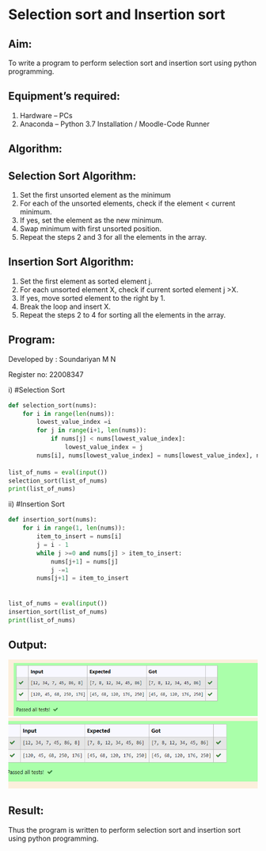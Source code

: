 # Selection sort and Insertion sort
## Aim:
To write a program to perform selection sort and insertion sort using python programming.
## Equipment’s required:
1.	Hardware – PCs
2.	Anaconda – Python 3.7 Installation / Moodle-Code Runner
## Algorithm:
## Selection Sort Algorithm:
1.	Set the first unsorted element as the minimum
2.	For each of the unsorted elements, check if the element < current minimum.
3.	If yes, set the element as the new minimum.
4.	Swap minimum with first unsorted position.
5.	Repeat the steps 2 and 3 for all the elements in the array.
## Insertion Sort Algorithm:
1.	Set the first element as sorted element j.
2.	For each unsorted element X, check if current sorted element j >X.
3.	If yes, move sorted element to the right by 1.
4.	Break the loop and insert X.
5.	Repeat the steps 2 to 4 for sorting all the elements in the array.
## Program:
Developed by : Soundariyan M N

Register no: 22008347

i)	#Selection Sort
```python
def selection_sort(nums):
    for i in range(len(nums)):
        lowest_value_index =i
        for j in range(i+1, len(nums)):
            if nums[j] < nums[lowest_value_index]:
                lowest_value_index = j
        nums[i], nums[lowest_value_index] = nums[lowest_value_index], nums[i]
        
list_of_nums = eval(input())
selection_sort(list_of_nums)
print(list_of_nums)
```
ii)	#Insertion Sort
```python
def insertion_sort(nums):
    for i in range(1, len(nums)):
        item_to_insert = nums[i]
        j = i - 1
        while j >=0 and nums[j] > item_to_insert:
            nums[j+1] = nums[j]
            j -=1
        nums[j+1] = item_to_insert
        
        
list_of_nums = eval(input())
insertion_sort(list_of_nums)
print(list_of_nums)
```
## Output:
![model](out.png)
![model](put.png)


## Result:
Thus the program is written to perform selection sort and insertion sort using python programming.
